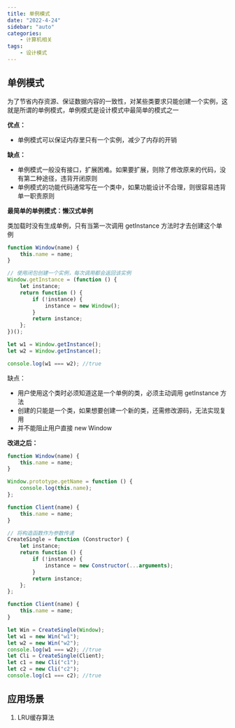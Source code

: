 ```yaml
---
title: 单例模式
date: "2022-4-24"
sidebar: "auto"
categories:
    - 计算机相关
tags:
    - 设计模式
---
```


## 单例模式

为了节省内存资源、保证数据内容的一致性，对某些类要求只能创建一个实例，这就是所谓的单例模式，单例模式是设计模式中最简单的模式之一

**优点：**

-   单例模式可以保证内存里只有一个实例，减少了内存的开销

**缺点：**

-   单例模式一般没有接口，扩展困难。如果要扩展，则除了修改原来的代码，没有第二种途径，违背开闭原则
-   单例模式的功能代码通常写在一个类中，如果功能设计不合理，则很容易违背单一职责原则

**最简单的单例模式：懒汉式单例**

类加载时没有生成单例，只有当第一次调用 getInstance 方法时才去创建这个单例

```js
function Window(name) {
    this.name = name;
}

// 使用闭包创建一个实例，每次调用都会返回该实例
Window.getInstance = (function () {
    let instance;
    return function () {
        if (!instance) {
            instance = new Window();
        }
        return instance;
    };
})();

let w1 = Window.getInstance();
let w2 = Window.getInstance();

console.log(w1 === w2); //true
```

缺点：

-   用户使用这个类时必须知道这是一个单例的类，必须主动调用 getInstance 方法
-   创建的只能是一个类，如果想要创建一个新的类，还需修改源码，无法实现复用
-   并不能阻止用户直接 new Window

**改进之后：**

```js
function Window(name) {
    this.name = name;
}

Window.prototype.getName = function () {
    console.log(this.name);
};

function Client(name) {
    this.name = name;
}

// 将构造函数作为参数传递
CreateSingle = function (Constructor) {
    let instance;
    return function () {
        if (!instance) {
            instance = new Constructor(...arguments);
        }
        return instance;
    };
};

function Client(name) {
    this.name = name;
}

let Win = CreateSingle(Window);
let w1 = new Win("w1");
let w2 = new Win("w2");
console.log(w1 === w2); //true
let Cli = CreateSingle(Client);
let c1 = new Cli("c1");
let c2 = new Cli("c2");
console.log(c1 === c2); //true
```

## 应用场景

1. LRU缓存算法
